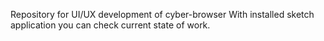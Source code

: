 Repository for UI/UX development of cyber-browser
With installed sketch application you can check current state of work.
